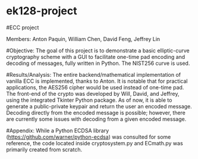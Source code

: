 # ek128-project

#ECC project

Members: Anton Paquin, William Chen, David Feng, Jeffrey Lin

#Objective: 
The goal of this project is to demonstrate a basic elliptic-curve cryptography scheme with a GUI to facilitate one-time pad encoding and decoding of messages, fully written in Python. The NIST256 curve is used.

#Results/Analysis:
The entire backend/mathematical implementation of vanilla ECC is implemented, thanks to Anton. It is notable that for practical applications, the AES256 cipher would be used instead of one-time pad.
The front-end of the crypto was developed by Will, David, and Jeffrey, using the integrated Tkinter Python package. As of now, it is able to generate a public-private keypair and return the user an encoded message. Decoding directly from the encoded message is possible; however, there are currently some issues with decoding from a given encoded message.

#Appendix:
While a Python ECDSA library (https://github.com/warner/python-ecdsa) was consulted for some reference, the code located inside cryptosystem.py and ECmath.py was primarily created from scratch.
